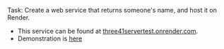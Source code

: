 Task: Create a web service that returns someone's name, and host it on Render.
- This service can be found at [three41servertest.onrender.com](https://three41servertest.onrender.com).
- Demonstration is [here](https://youtu.be/_hsuzNj2Wek)
